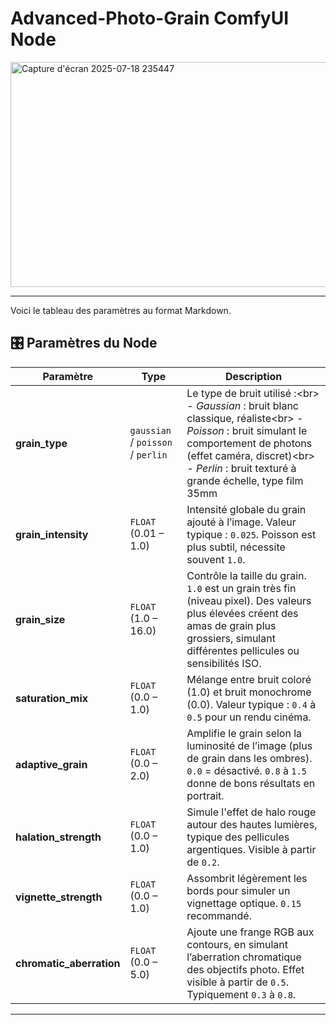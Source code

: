 # Advanced-Photo-Grain ComfyUI Node
<img width="548" height="360" alt="Capture d'écran 2025-07-18 235447" src="https://github.com/user-attachments/assets/403bf541-309d-4ff9-afdd-802c99f04883" />

---

Voici le tableau des paramètres au format Markdown.

## 🎛️ Paramètres du Node

| Paramètre | Type | Description |
|---|---|---|
| **grain\_type** | `gaussian` / `poisson` / `perlin` | Le type de bruit utilisé :\<br\> - *Gaussian* : bruit blanc classique, réaliste\<br\> - *Poisson* : bruit simulant le comportement de photons (effet caméra, discret)\<br\> - *Perlin* : bruit texturé à grande échelle, type film 35mm |
| **grain\_intensity** | `FLOAT` (0.01 – 1.0) | Intensité globale du grain ajouté à l’image. Valeur typique : `0.025`. Poisson est plus subtil, nécessite souvent `1.0`. |
| **grain\_size** | `FLOAT` (1.0 – 16.0) | Contrôle la taille du grain. `1.0` est un grain très fin (niveau pixel). Des valeurs plus élevées créent des amas de grain plus grossiers, simulant différentes pellicules ou sensibilités ISO. |
| **saturation\_mix** | `FLOAT` (0.0 – 1.0) | Mélange entre bruit coloré (1.0) et bruit monochrome (0.0). Valeur typique : `0.4` à `0.5` pour un rendu cinéma. |
| **adaptive\_grain** | `FLOAT` (0.0 – 2.0) | Amplifie le grain selon la luminosité de l’image (plus de grain dans les ombres). `0.0` = désactivé. `0.8` à `1.5` donne de bons résultats en portrait. |
| **halation\_strength**| `FLOAT` (0.0 – 1.0) | Simule l'effet de halo rouge autour des hautes lumières, typique des pellicules argentiques. Visible à partir de `0.2`. |
| **vignette\_strength** | `FLOAT` (0.0 – 1.0) | Assombrit légèrement les bords pour simuler un vignettage optique. `0.15` recommandé. |
| **chromatic\_aberration** | `FLOAT` (0.0 – 5.0) | Ajoute une frange RGB aux contours, en simulant l’aberration chromatique des objectifs photo. Effet visible à partir de `0.5`. Typiquement `0.3` à `0.8`. |

---

